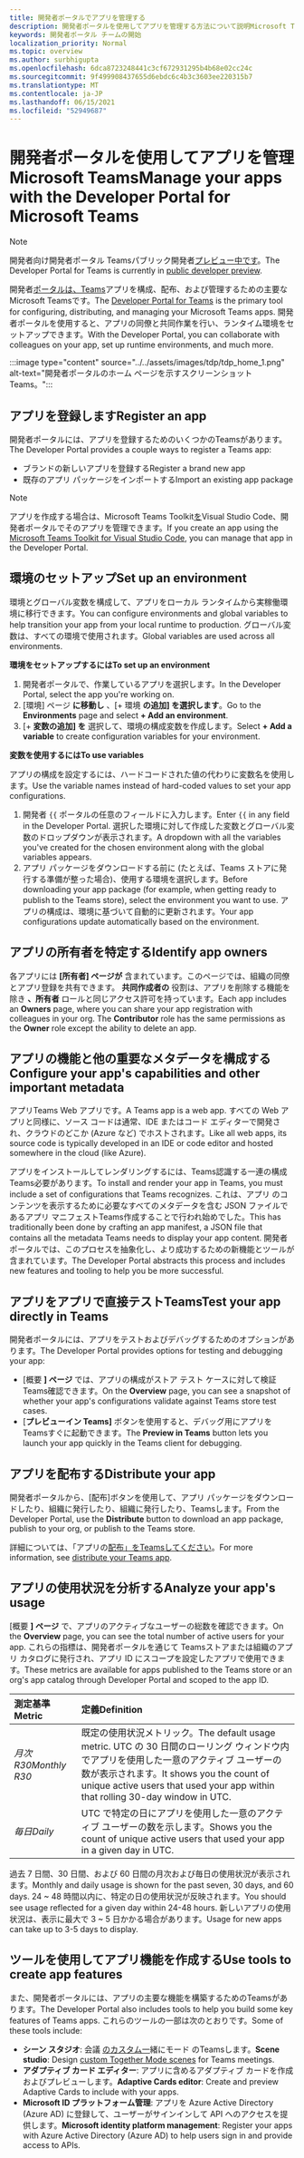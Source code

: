 ```yaml
---
title: 開発者ポータルでアプリを管理する
description: 開発者ポータルを使用してアプリを管理する方法について説明Microsoft Teams。
keywords: 開発者ポータル チームの開始
localization_priority: Normal
ms.topic: overview
ms.author: surbhigupta
ms.openlocfilehash: 6dca8723248441c3cf672931295b4b68e02cc24c
ms.sourcegitcommit: 9f499908437655d6ebdc6c4b3c3603ee220315b7
ms.translationtype: MT
ms.contentlocale: ja-JP
ms.lasthandoff: 06/15/2021
ms.locfileid: "52949687"
---
```

# <a name="manage-your-apps-with-the-developer-portal-for-microsoft-teams"></a><span data-ttu-id="f3d93-104">開発者ポータルを使用してアプリを管理Microsoft Teams</span><span class="sxs-lookup"><span data-stu-id="f3d93-104">Manage your apps with the Developer Portal for Microsoft Teams</span></span>

> [!NOTE]
> <span data-ttu-id="f3d93-105">開発者向け開発者ポータル Teamsパブリック開発者[プレビュー中です](~/resources/dev-preview/developer-preview-intro.md)。</span><span class="sxs-lookup"><span data-stu-id="f3d93-105">The Developer Portal for Teams is currently in [public developer preview](~/resources/dev-preview/developer-preview-intro.md).</span></span>

<span data-ttu-id="f3d93-106">開発者<a href="https://dev.teams.microsoft.com" target="_blank">ポータルは、Teams</a>アプリを構成、配布、および管理するための主要なMicrosoft Teamsです。</span><span class="sxs-lookup"><span data-stu-id="f3d93-106">The <a href="https://dev.teams.microsoft.com" target="_blank">Developer Portal for Teams</a> is the primary tool for configuring, distributing, and managing your Microsoft Teams apps.</span></span> <span data-ttu-id="f3d93-107">開発者ポータルを使用すると、アプリの同僚と共同作業を行い、ランタイム環境をセットアップできます。</span><span class="sxs-lookup"><span data-stu-id="f3d93-107">With the Developer Portal, you can collaborate with colleagues on your app, set up runtime environments, and much more.</span></span>

:::image type="content" source="../../assets/images/tdp/tdp_home_1.png" alt-text="開発者ポータルのホーム ページを示すスクリーンショットTeams。":::

## <a name="register-an-app"></a><span data-ttu-id="f3d93-109">アプリを登録します</span><span class="sxs-lookup"><span data-stu-id="f3d93-109">Register an app</span></span>

<span data-ttu-id="f3d93-110">開発者ポータルには、アプリを登録するためのいくつかのTeamsがあります。</span><span class="sxs-lookup"><span data-stu-id="f3d93-110">The Developer Portal provides a couple ways to register a Teams app:</span></span>

* <span data-ttu-id="f3d93-111">ブランドの新しいアプリを登録する</span><span class="sxs-lookup"><span data-stu-id="f3d93-111">Register a brand new app</span></span>
* <span data-ttu-id="f3d93-112">既存のアプリ パッケージをインポートする</span><span class="sxs-lookup"><span data-stu-id="f3d93-112">Import an existing app package</span></span>

> [!NOTE]
> <span data-ttu-id="f3d93-113">アプリを作成する場合は、Microsoft Teams Toolkit[を](https://marketplace.visualstudio.com/items?itemName=TeamsDevApp.ms-teams-vscode-extension)Visual Studio Code、開発者ポータルでそのアプリを管理できます。</span><span class="sxs-lookup"><span data-stu-id="f3d93-113">If you create an app using the [Microsoft Teams Toolkit for Visual Studio Code](https://marketplace.visualstudio.com/items?itemName=TeamsDevApp.ms-teams-vscode-extension), you can manage that app in the Developer Portal.</span></span>

## <a name="set-up-an-environment"></a><span data-ttu-id="f3d93-114">環境のセットアップ</span><span class="sxs-lookup"><span data-stu-id="f3d93-114">Set up an environment</span></span>

<span data-ttu-id="f3d93-115">環境とグローバル変数を構成して、アプリをローカル ランタイムから実稼働環境に移行できます。</span><span class="sxs-lookup"><span data-stu-id="f3d93-115">You can configure environments and global variables to help transition your app from your local runtime to production.</span></span> <span data-ttu-id="f3d93-116">グローバル変数は、すべての環境で使用されます。</span><span class="sxs-lookup"><span data-stu-id="f3d93-116">Global variables are used across all environments.</span></span>

<span data-ttu-id="f3d93-117">**環境をセットアップするには**</span><span class="sxs-lookup"><span data-stu-id="f3d93-117">**To set up an environment**</span></span>

1. <span data-ttu-id="f3d93-118">開発者ポータルで、作業しているアプリを選択します。</span><span class="sxs-lookup"><span data-stu-id="f3d93-118">In the Developer Portal, select the app you're working on.</span></span>
2. <span data-ttu-id="f3d93-119">[環境] ページ **に移動し** 、[+ 環境 **の追加] を選択します**。</span><span class="sxs-lookup"><span data-stu-id="f3d93-119">Go to the **Environments** page and select **+ Add an environment**.</span></span>
3. <span data-ttu-id="f3d93-120">[+ **変数の追加] を** 選択して、環境の構成変数を作成します。</span><span class="sxs-lookup"><span data-stu-id="f3d93-120">Select **+ Add a variable** to create configuration variables for your environment.</span></span>

<span data-ttu-id="f3d93-121">**変数を使用するには**</span><span class="sxs-lookup"><span data-stu-id="f3d93-121">**To use variables**</span></span>

<span data-ttu-id="f3d93-122">アプリの構成を設定するには、ハードコードされた値の代わりに変数名を使用します。</span><span class="sxs-lookup"><span data-stu-id="f3d93-122">Use the variable names instead of hard-coded values to set your app configurations.</span></span>

1. <span data-ttu-id="f3d93-123">開発者 `{{` ポータルの任意のフィールドに入力します。</span><span class="sxs-lookup"><span data-stu-id="f3d93-123">Enter `{{` in any field in the Developer Portal.</span></span> <span data-ttu-id="f3d93-124">選択した環境に対して作成した変数とグローバル変数のドロップダウンが表示されます。</span><span class="sxs-lookup"><span data-stu-id="f3d93-124">A dropdown with all the variables you've created for the chosen environment along with the global variables appears.</span></span>  
1. <span data-ttu-id="f3d93-125">アプリ パッケージをダウンロードする前に (たとえば、Teams ストアに発行する準備が整った場合)、使用する環境を選択します。</span><span class="sxs-lookup"><span data-stu-id="f3d93-125">Before downloading your app package (for example, when getting ready to publish to the Teams store), select the environment you want to use.</span></span> <span data-ttu-id="f3d93-126">アプリの構成は、環境に基づいて自動的に更新されます。</span><span class="sxs-lookup"><span data-stu-id="f3d93-126">Your app configurations update automatically based on the environment.</span></span> 

## <a name="identify-app-owners"></a><span data-ttu-id="f3d93-127">アプリの所有者を特定する</span><span class="sxs-lookup"><span data-stu-id="f3d93-127">Identify app owners</span></span>

<span data-ttu-id="f3d93-128">各アプリには **[所有者] ページが** 含まれています。このページでは、組織の同僚とアプリ登録を共有できます。 **共同作成者の** 役割は、アプリを削除する機能を除き **、所有者** ロールと同じアクセス許可を持っています。</span><span class="sxs-lookup"><span data-stu-id="f3d93-128">Each app includes an **Owners** page, where you can share your app registration with colleagues in your org. The **Contributor** role has the same permissions as the **Owner** role except the ability to delete an app.</span></span>

## <a name="configure-your-apps-capabilities-and-other-important-metadata"></a><span data-ttu-id="f3d93-129">アプリの機能と他の重要なメタデータを構成する</span><span class="sxs-lookup"><span data-stu-id="f3d93-129">Configure your app's capabilities and other important metadata</span></span>

<span data-ttu-id="f3d93-130">アプリTeams Web アプリです。</span><span class="sxs-lookup"><span data-stu-id="f3d93-130">A Teams app is a web app.</span></span> <span data-ttu-id="f3d93-131">すべての Web アプリと同様に、ソース コードは通常、IDE またはコード エディターで開発され、クラウドのどこか (Azure など) でホストされます。</span><span class="sxs-lookup"><span data-stu-id="f3d93-131">Like all web apps, its source code is typically developed in an IDE or code editor and hosted somewhere in the cloud (like Azure).</span></span>

<span data-ttu-id="f3d93-132">アプリをインストールしてレンダリングするには、Teams認識する一連の構成Teams必要があります。</span><span class="sxs-lookup"><span data-stu-id="f3d93-132">To install and render your app in Teams, you must include a set of configurations that Teams recognizes.</span></span> <span data-ttu-id="f3d93-133">これは、アプリ のコンテンツを表示するために必要なすべてのメタデータを含む JSON ファイルであるアプリ マニフェストTeams作成することで行われ始めでした。</span><span class="sxs-lookup"><span data-stu-id="f3d93-133">This has traditionally been done by crafting an app manifest, a JSON file that contains all the metadata Teams needs to display your app content.</span></span> <span data-ttu-id="f3d93-134">開発者ポータルでは、このプロセスを抽象化し、より成功するための新機能とツールが含まれています。</span><span class="sxs-lookup"><span data-stu-id="f3d93-134">The Developer Portal abstracts this process and includes new features and tooling to help you be more successful.</span></span>

## <a name="test-your-app-directly-in-teams"></a><span data-ttu-id="f3d93-135">アプリをアプリで直接テストTeams</span><span class="sxs-lookup"><span data-stu-id="f3d93-135">Test your app directly in Teams</span></span>

<span data-ttu-id="f3d93-136">開発者ポータルには、アプリをテストおよびデバッグするためのオプションがあります。</span><span class="sxs-lookup"><span data-stu-id="f3d93-136">The Developer Portal provides options for testing and debugging your app:</span></span>

* <span data-ttu-id="f3d93-137">[概要 **] ページ** では、アプリの構成がストア テスト ケースに対して検証Teams確認できます。</span><span class="sxs-lookup"><span data-stu-id="f3d93-137">On the **Overview** page, you can see a snapshot of whether your app's configurations validate against Teams store test cases.</span></span>
* <span data-ttu-id="f3d93-138">[**プレビューイン Teams]** ボタンを使用すると、デバッグ用にアプリを Teamsすぐに起動できます。</span><span class="sxs-lookup"><span data-stu-id="f3d93-138">The **Preview in Teams** button lets you launch your app quickly in the Teams client for debugging.</span></span>

## <a name="distribute-your-app"></a><span data-ttu-id="f3d93-139">アプリを配布する</span><span class="sxs-lookup"><span data-stu-id="f3d93-139">Distribute your app</span></span>

<span data-ttu-id="f3d93-140">開発者ポータルから、[配布]ボタンを使用して、アプリ パッケージをダウンロードしたり、組織に発行したり、組織に発行したり、Teamsします。</span><span class="sxs-lookup"><span data-stu-id="f3d93-140">From the Developer Portal, use the **Distribute** button to download an app package, publish to your org, or publish to the Teams store.</span></span>

<span data-ttu-id="f3d93-141">詳細については、「アプリの[配布」をTeamsしてください](~/concepts/deploy-and-publish/apps-publish-overview.md)。</span><span class="sxs-lookup"><span data-stu-id="f3d93-141">For more information, see [distribute your Teams app](~/concepts/deploy-and-publish/apps-publish-overview.md).</span></span>

## <a name="analyze-your-apps-usage"></a><span data-ttu-id="f3d93-142">アプリの使用状況を分析する</span><span class="sxs-lookup"><span data-stu-id="f3d93-142">Analyze your app's usage</span></span>

<span data-ttu-id="f3d93-143">[概要 **] ページ** で、アプリのアクティブなユーザーの総数を確認できます。</span><span class="sxs-lookup"><span data-stu-id="f3d93-143">On the **Overview** page, you can see the total number of active users for your app.</span></span> <span data-ttu-id="f3d93-144">これらの指標は、開発者ポータルを通じて Teamsストアまたは組織のアプリ カタログに発行され、アプリ ID にスコープを設定したアプリで使用できます。</span><span class="sxs-lookup"><span data-stu-id="f3d93-144">These metrics are available for apps published to the Teams store or an org's app catalog through Developer Portal and scoped to the app ID.</span></span>

| <span data-ttu-id="f3d93-145">測定基準</span><span class="sxs-lookup"><span data-stu-id="f3d93-145">Metric</span></span> | <span data-ttu-id="f3d93-146">定義</span><span class="sxs-lookup"><span data-stu-id="f3d93-146">Definition</span></span> |
| :-----------------------| :------------------------------------------------------------------------------------------------------|
| <span data-ttu-id="f3d93-147">*月次 R30*</span><span class="sxs-lookup"><span data-stu-id="f3d93-147">*Monthly R30*</span></span> | <span data-ttu-id="f3d93-148">既定の使用状況メトリック。</span><span class="sxs-lookup"><span data-stu-id="f3d93-148">The default usage metric.</span></span> <span data-ttu-id="f3d93-149">UTC の 30 日間のローリング ウィンドウ内でアプリを使用した一意のアクティブ ユーザーの数が表示されます。</span><span class="sxs-lookup"><span data-stu-id="f3d93-149">It shows you the count of unique active users that used your app within that rolling 30-day window in UTC.</span></span> |
| <span data-ttu-id="f3d93-150">*毎日*</span><span class="sxs-lookup"><span data-stu-id="f3d93-150">*Daily*</span></span> | <span data-ttu-id="f3d93-151">UTC で特定の日にアプリを使用した一意のアクティブ ユーザーの数を示します。</span><span class="sxs-lookup"><span data-stu-id="f3d93-151">Shows you the count of unique active users that used your app in a given day in UTC.</span></span> |

<span data-ttu-id="f3d93-152">過去 7 日間、30 日間、および 60 日間の月次および毎日の使用状況が表示されます。</span><span class="sxs-lookup"><span data-stu-id="f3d93-152">Monthly and daily usage is shown for the past seven, 30 days, and 60 days.</span></span> <span data-ttu-id="f3d93-153">24 ~ 48 時間以内に、特定の日の使用状況が反映されます。</span><span class="sxs-lookup"><span data-stu-id="f3d93-153">You should see usage reflected for a given day within 24-48 hours.</span></span> <span data-ttu-id="f3d93-154">新しいアプリの使用状況は、表示に最大で 3 ~ 5 日かかる場合があります。</span><span class="sxs-lookup"><span data-stu-id="f3d93-154">Usage for new apps can take up to 3-5 days to display.</span></span>

## <a name="use-tools-to-create-app-features"></a><span data-ttu-id="f3d93-155">ツールを使用してアプリ機能を作成する</span><span class="sxs-lookup"><span data-stu-id="f3d93-155">Use tools to create app features</span></span>

<span data-ttu-id="f3d93-156">また、開発者ポータルには、アプリの主要な機能を構築するためのTeamsがあります。</span><span class="sxs-lookup"><span data-stu-id="f3d93-156">The Developer Portal also includes tools to help you build some key features of Teams apps.</span></span> <span data-ttu-id="f3d93-157">これらのツールの一部は次のとおりです。</span><span class="sxs-lookup"><span data-stu-id="f3d93-157">Some of these tools include:</span></span>

* <span data-ttu-id="f3d93-158">**シーン スタジオ**: 会議 [のカスタム一](~/apps-in-teams-meetings/teams-together-mode.md)緒にモード のTeamsします。</span><span class="sxs-lookup"><span data-stu-id="f3d93-158">**Scene studio**: Design [custom Together Mode scenes](~/apps-in-teams-meetings/teams-together-mode.md) for Teams meetings.</span></span>
* <span data-ttu-id="f3d93-159">**アダプティブ カード エディター**: アプリに含めるアダプティブ カードを作成およびプレビューします。</span><span class="sxs-lookup"><span data-stu-id="f3d93-159">**Adaptive Cards editor**: Create and preview Adaptive Cards to include with your apps.</span></span>
* <span data-ttu-id="f3d93-160">**Microsoft ID プラットフォーム管理**: アプリを Azure Active Directory (Azure AD) に登録して、ユーザーがサインインして API へのアクセスを提供します。</span><span class="sxs-lookup"><span data-stu-id="f3d93-160">**Microsoft identity platform management**: Register your apps with Azure Active Directory (Azure AD) to help users sign in and provide access to APIs.</span></span>
